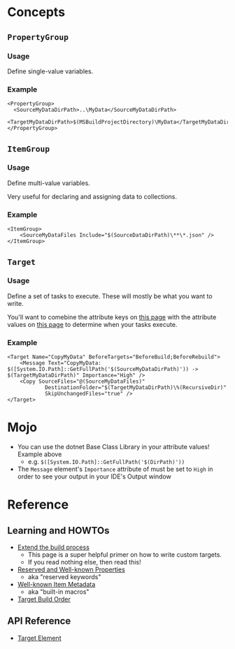 # Concepts

## `PropertyGroup`

### Usage

Define single-value variables.

### Example

```
<PropertyGroup>
  <SourceMyDataDirPath>..\MyData</SourceMyDataDirPath>
  <TargetMyDataDirPath>$(MSBuildProjectDirectory)\MyData</TargetMyDataDirPath>
</PropertyGroup>
```

## `ItemGroup`

### Usage

Define multi-value variables.

Very useful for declaring and assigning data to collections.

### Example

```
<ItemGroup>
    <SourceMyDataFiles Include="$(SourceDataDirPath)\**\*.json" />
</ItemGroup>
```

## `Target`

### Usage

Define a set of tasks to execute. These will mostly be what you want to write.

You'll want to comebine the attribute keys on [this page](https://learn.microsoft.com/en-us/visualstudio/msbuild/target-build-order) with the attribute values on [this page](https://learn.microsoft.com/en-us/visualstudio/msbuild/how-to-extend-the-visual-studio-build-process) to determine when your tasks execute.

### Example

```
<Target Name="CopyMyData" BeforeTargets="BeforeBuild;BeforeRebuild">
    <Message Text="CopyMyData: $([System.IO.Path]::GetFullPath('$(SourceMyDataDirPath)')) -> $(TargetMyDataDirPath)" Importance="High" />
    <Copy SourceFiles="@(SourceMyDataFiles)"
            DestinationFolder="$(TargetMyDataDirPath)\%(RecursiveDir)"
            SkipUnchangedFiles="true" />
</Target>
```

# Mojo

* You can use the dotnet Base Class Library in your attribute values! Example above
  * e.g. `$([System.IO.Path]::GetFullPath('$(DirPath)'))`
* The `Message` element's `Importance` attribute of must be set to `High` in order to see your output in your IDE's Output window


# Reference

## Learning and HOWTOs

* [Extend the build process](https://learn.microsoft.com/en-us/visualstudio/msbuild/how-to-extend-the-visual-studio-build-process)
  * This page is a super helpful primer on how to write custom targets.
  * If you read nothing else, then read this!
* [Reserved and Well-known Properties](https://learn.microsoft.com/en-us/visualstudio/msbuild/msbuild-reserved-and-well-known-properties)
  * aka "reserved keywords"
* [Well-known Item Metadata](https://learn.microsoft.com/en-us/visualstudio/msbuild/msbuild-well-known-item-metadata)
  * aka "built-in macros"
* [Target Build Order](https://learn.microsoft.com/en-us/visualstudio/msbuild/target-build-order)

## API Reference

* [Target Element](https://learn.microsoft.com/en-us/visualstudio/msbuild/target-element-msbuild)